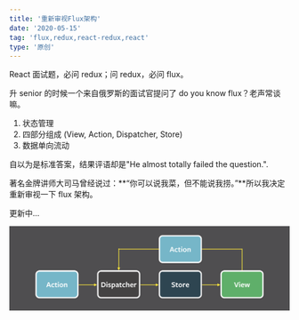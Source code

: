 ```yaml
---
title: '重新审视Flux架构'
date: '2020-05-15'
tag: 'flux,redux,react-redux,react'
type: '原创'
---
```


React 面试题，必问 redux；问 redux，必问 flux。

升 senior 的时候一个来自俄罗斯的面试官提问了 do you know flux？老声常谈嘛。

1. 状态管理
2. 四部分组成 (View, Action, Dispatcher, Store)
3. 数据单向流动

自以为是标准答案，结果评语却是"He almost totally failed the question.".

著名金牌讲师大司马曾经说过：**“你可以说我菜，但不能说我捞。”**所以我决定重新审视一下 flux 架构。

更新中...

![](../../assets/images/re-consider-flux/flux.png)
